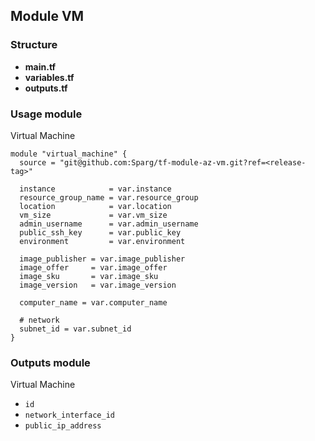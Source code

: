 ## Module VM

### Structure
- **main.tf**
- **variables.tf**
- **outputs.tf**

### Usage module

Virtual Machine
```hcl
module "virtual_machine" {
  source = "git@github.com:Sparg/tf-module-az-vm.git?ref=<release-tag>"

  instance            = var.instance
  resource_group_name = var.resource_group
  location            = var.location
  vm_size             = var.vm_size
  admin_username      = var.admin_username
  public_ssh_key      = var.public_key
  environment         = var.environment

  image_publisher = var.image_publisher
  image_offer     = var.image_offer
  image_sku       = var.image_sku
  image_version   = var.image_version

  computer_name = var.computer_name

  # network
  subnet_id = var.subnet_id
}
```

### Outputs module

Virtual Machine
- `id`
- `network_interface_id`
- `public_ip_address`
